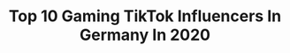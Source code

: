 ---
title: Top 10 Gaming TikTok Influencers In Germany In 2020
description: >-
  Find top gaming TikTok influencers in Germany in 2020. Most popular hashtags: #gaming #fyp #foryou #fy.
platform: TikTok
hits: 128
text_top: Analyze the best TikTok influencers on inBeat.
text_bottom: inBeat aggregates 128 TikTok influencers like this in Germany for you to pitch.
profiles:
  - username: "luisa.gaming"
    fullname: >-
      luisa.gaming
    bio: >-
      ❤DANKE FÜR 50K❤ EPIC : TT_luisa.gaming ⇩⇩⇩⇩⇩⇩⇩⇩⇩⇩⇩⇩⇩⇩
    location: "Germany"
    followers: 49300
    engagement: 2236
    commentsToLikes: 0.100476
    id: ckbeos8zu51qe0j236gku50pk
    verified: false
    hashtags: "#fyp, #single, #gamergirl, #pc"
  - username: "pixelzlp"
    fullname: >-
      PixelZ LP
    bio: >-
      Kontent: Gaming, Fahrzeuge Steam: PixelZ Dorfkind
    location: "Germany"
    followers: 12400
    engagement: 1120
    commentsToLikes: 0.060562
    id: ckccyiodzyfna0j23o7z5rbun
    verified: false
    hashtags: "#autos, #beforeandafter, #car, #forzahorizon4"
  - username: "lucaclipsxd"
    fullname: >-
      _luca_Gaming:)
    bio: >-
      14Yo🤟🏽 Ziel:50k😍🥺🤟🏽 Hauptsächlich Gaming🔫🕹📱 Name:luca Twitch:Twix_luca
    location: "Germany"
    followers: 42600
    engagement: 1042
    commentsToLikes: 0.037347
    id: cka0gm2vd53mg0i789gxxr3an
    verified: false
    hashtags: "#foryou, #fyp, #foryoupage, #viral"
  - username: "codskull"
    fullname: >-
      CodSkull
    bio: >-
      🎮Random Gaming Content🎮 🇩🇪 20
    location: "Germany"
    followers: 76800
    engagement: 608
    commentsToLikes: 0.040234
    id: ckc8idn4mbzec0j23uv6czqpx
    verified: false
    hashtags: "#tiktok, #foryou, #fyp, #ps4"
  - username: "krone_gg"
    fullname: >-
      krone_gg
    bio: >-
      FIFA WELTMEISTER & ESPORTS TRAINER COACHED DICH! PRO GAMING, FUN, TRENDS & LIFE
    location: "Germany"
    followers: 8823
    engagement: 655
    commentsToLikes: 0.033973
    id: ck8ot3hk6jjvy0j787enzuibr
    verified: false
    hashtags: "#fds, #gamingontiktok, #fy, #stayhome"
  - username: "levlupde"
    fullname: >-
      LevlUp
    bio: >-
      Der Gaming Booster®. Das Original. #levlup #teamlevlup #unfairdontcare
    location: "Germany"
    followers: 25400
    engagement: 963
    commentsToLikes: 0.020585
    id: ckck2ttuymepy0j23o2q080ar
    verified: false
    hashtags: "#levlup, #sniper, #warzone, #fyp"
  - username: "alex.spielttv"
    fullname: >-
      AlexSpieltTV⚡️
    bio: >-
      20 Jahre YouTube - AlexSpieltTV
    location: "Germany"
    followers: 301300
    engagement: 2175
    commentsToLikes: 0.031407
    id: ckc7bp4hplf6v0j23etxk8ig7
    verified: false
    hashtags: "#foryou, #xbox, #pc, #werbung"
  - username: "fatmanshouse"
    fullname: >-
      Fatmanshouse
    bio: >-
      Noch mehr Hausi Stuff 👇🏻👇🏻👇🏻
    location: "Germany"
    followers: 524100
    engagement: 1678
    commentsToLikes: 0.020936
    id: ck81svb5jtcns0j78inb9xqo7
    verified: true
    hashtags: "#ad, #primelife, #alexa, #gaming"
  - username: "dersaki"
    fullname: >-
      Der Saki😎
    bio: >-
      „SIE WEISS ES“ OUT NOW Musician 📸| Instagram: dersaki ZU MEINEM SPOTIFY⬇️
    location: "Germany"
    followers: 405300
    engagement: 1603
    commentsToLikes: 0.020767
    id: ck9c08ot7o4zp0j7829e89rvj
    verified: false
    hashtags: "#fyp, #musik, #6pm, #foryou"
  - username: "professortutorial"
    fullname: >-
      🍟PROFESSOR
    bio: >-
      Ki Leute
    location: "Germany"
    followers: 2830
    engagement: 1545
    commentsToLikes: 0.129644
    id: ckdmw7xxzbebt0j23qo26dxf0
    verified: false
    hashtags: "#fy, #gaming, #foryofoeyoupage, #fyp"
---